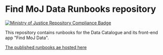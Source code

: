# Find MoJ Data Runbooks repository

[![Ministry of Justice Repository Compliance Badge](https://github-community.service.justice.gov.uk/repository-standards/api/find-moj-data-runbooks/badge)](https://operations-engineering-reports.cloud-platform.service.justice.gov.uk/repository-standards/find-moj-data-runbooks)

This repository contains runbooks for the Data Catalogue and its front-end app "Find MoJ Data".

[The published runbooks ae hosted here](https://runbooks.find-moj-data.service.justice.gov.uk/)

